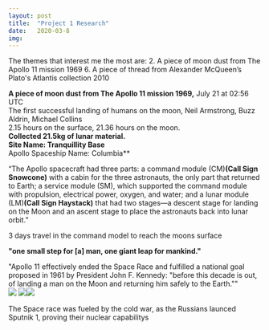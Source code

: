 ```yaml
---
layout: post
title:  "Project 1 Research"
date:   2020-03-8 
img:
---
```





The themes that interest me the most are: 
2. A piece of moon dust from The Apollo 11 mission 1969
6. A piece of thread from Alexander McQueen’s Plato's Atlantis collection 2010 


**A piece of moon dust from The Apollo 11 mission 1969,**  July 21 at 02:56 UTC  
The first successful landing of humans on the moon, Neil Armstrong, Buzz Aldrin, Michael Collins   
2.15 hours on the surface, 21.36 hours on the moon.  
**Collected 21.5kg of lunar material.**   
**Site Name: Tranquillity Base**       
Apollo Spaceship Name: Columbia**  
  
“The Apollo spacecraft had three parts: a command module (CM)**(Call Sign Snowcone)** with a cabin for the three astronauts, the only part that returned to Earth; a service module (SM), which supported the command module with propulsion, electrical power, oxygen, and water; and a lunar module (LM)**(Call Sign Haystack)** that had two stages—a descent stage for landing on the Moon and an ascent stage to place the astronauts back into lunar orbit.”   
  
3 days travel in the command model to reach the moons surface 
  
**"one small step for [a] man, one giant leap for mankind."**  
  
 "Apollo 11 effectively ended the Space Race and fulfilled a national goal proposed in 1961 by President John F. Kennedy: "before this decade is out, of landing a man on the Moon and returning him safely to the Earth.""  
![]({{site.baseurl}}/https://upload.wikimedia.org/wikipedia/commons/thumb/9/98/Aldrin_Apollo_11_original.jpg/260px-Aldrin_Apollo_11_original.jpg)
![]({{site.baseurl}}/https://upload.wikimedia.org/wikipedia/commons/thumb/2/27/Apollo_11_insignia.png/180px-Apollo_11_insignia.png)![]({{site.baseurl}}/https://upload.wikimedia.org/wikipedia/commons/thumb/9/98/Aldrin_Apollo_11_original.jpg/260px-Aldrin_Apollo_11_original.jpg)
  
The Space race was fueled by the cold war, as the Russians launced Sputnik 1, proving their nuclear capabilitys   



